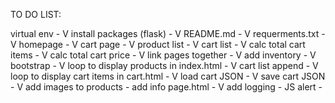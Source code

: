 TO DO LIST:

virtual env - V
install packages (flask) - V
README.md - V
requerments.txt - V 
homepage - V
cart page - V
product list - V
cart list - V
calc total cart items - V
calc total cart price - V
link pages together - V
add inventory - V
bootstrap - V
loop to display products in index.html - V
cart list append - V
loop to display cart items in cart.html - V
load cart JSON - V
save cart JSON - V
add images to products - 
add info page.html - V
add logging - 
JS alert - 



